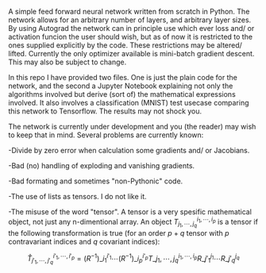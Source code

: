 A simple feed forward neural network written from scratch in Python. 
The network allows for an arbitrary number of layers, and arbitrary layer sizes. 
By using Autograd the network can in principle use which ever loss and/ or activation funcion the user should wish, but as of now it is restricted to the ones supplied explicitly by the code. These restrictions may be altered/ lifted.
Currently the only optimizer available is mini-batch gradient descent. This may also be subject to change.

In this repo I have provided two files. One is just the plain code for the network, and the second a Jupyter Notebook explaining not only the algorithms involved but derive (sort of) the mathematical expressions involved. It also involves a classification (MNIST) test usecase comparing this network to Tensorflow. The results may not shock you.

The network is currently under development and you (the reader) may wish to keep that in mind. Several problems are currently known:

  -Divide by zero error when calculation some gradients and/ or Jacobians.
  
  -Bad (no) handling of exploding and vanishing gradients.
  
  -Bad formating and sometimes "non-Pythonic" code. 
  
  -The use of lists as tensors. I do not like it.
  
  -The misuse of the word "tensor". A tensor is a very spesific mathematical object, not just any n-dimentional array. An object $T_{j_1,\cdots,j_q}^{i_1,\cdots,i_p}$ is a tensor if the following transformation is true (for an order $p+q$ tensor with $p$ contravariant indices and $q$ covariant indices):
  
$$
\hat{T}_{j'_1,\cdots,j'_q}^{i'_1,\cdots,i'_p}=(R^{-1})\_{i_1}^{i'_1}  \cdots  (R^{-1})\_{i_p}^{i'_p}T\_{j_1,\cdots,j_q}^{i_1,\cdots,i_p}R\_{j'_1}^{j_1}\cdots R\_{j'_q}^{j_q}
$$
  
  
  
  

